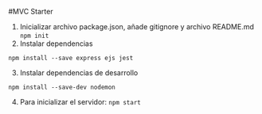 #MVC Starter
1. Inicializar archivo package.json, añade gitignore y archivo README.md
`npm init` 
2. Instalar dependencias
```
npm install --save express ejs jest 
```
3. Instalar dependencias de desarrollo
```
npm install --save-dev nodemon
```
4. Para inicializar el servidor: 
```npm start```